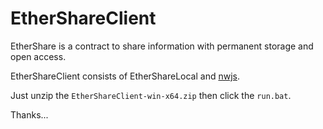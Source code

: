 # EtherShareClient

EtherShare is a contract to share information with permanent storage and open access.

EtherShareClient consists of EtherShareLocal and [nwjs](https://nwjs.io/).

Just unzip the `EtherShareClient-win-x64.zip` then click the `run.bat`.

Thanks...
